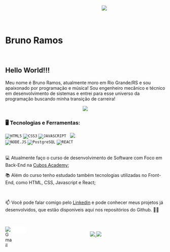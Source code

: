 <img align="right" width="200px" style="margin-top:-20px" src="https://i.ibb.co/kB1Z0gR/Avatar001.png">

</br>
</br>

<div style="display:inline-block;">
 
 <h1 align="left">Bruno Ramos</h1>

</div>





</br>
</br>

## Hello World!!!

Meu nome é Bruno Ramos, atualmente moro em Rio Grande/RS e sou apaixonado por programação e música! Sou engenheiro mecânico e técnico em desenvolvimento de sistemas e entrei para esse universo da programação buscando minha transição de carreira! 

<p align="center">
  <img src="https://img.ibxk.com.br/2022/09/16/desenvolvedor-profissao-16153327482060.jpg" width="350">
</p>

### 🖥️ Tecnologias e Ferramentas: 
<img width="300px" align="right" src="https://i.ibb.co/167hZgH/Avatar002.png">
<code><img width="40px" src="https://cdn.jsdelivr.net/gh/devicons/devicon/icons/html5/html5-original-wordmark.svg" title = "HTML5"/></code>
<code><img width="40px" src="https://cdn.jsdelivr.net/gh/devicons/devicon/icons/css3/css3-original-wordmark.svg" title = "CSS3"/></code>
<code><img width="40px" src="https://cdn.jsdelivr.net/gh/devicons/devicon/icons/javascript/javascript-original.svg" title = "JAVASCRIPT"/></code>
<code><img width="40px" src="https://cdn.jsdelivr.net/gh/devicons/devicon/icons/nodejs/nodejs-original.svg" title = "NODE.JS"/></code>
<code><img width="40px" src="https://cdn.jsdelivr.net/gh/devicons/devicon/icons/postgresql/postgresql-original.svg" title = "PostgreSQL"/></code>
<code><img width="40px" src="https://cdn.jsdelivr.net/gh/devicons/devicon/icons/react/react-original.svg" title = "REACT"/></code>


</br>
</br>
<div display="inline-block">
 <p align="left">💻 Atualmente faço o curso de desenvolvimento de Software com Foco em Back-End na <a href="https://cubos.academy/">Cubos Academy</a>;</p>
 <p align="left">📚 Além do curso tenho estudado também tecnologias utilizadas no Front-End, como HTML, CSS, Javascript e React;</p>
</div>



</br>

📫 Você pode falar comigo pelo [Linkedin](https://www.linkedin.com/in/brunoramosdev/) e pode conhecer meus projetos já desenvolvidos, que estão disponíveis aqui nos repositórios do Github. 🧑‍💻

</br>


<a href="mailto:88brunoramos@gmail.com" target="_blank"><img align="left" alt="Gmail" width="22px" src="https://cdn-icons-png.flaticon.com/512/281/281769.png" />
<a href="https://www.linkedin.com/in/brunoramosdev/" target="_blank"><img align="left" alt="LinkedIn" width="22px" src="https://github.com/Aakarsh-B/trying-repos/blob/master/linkedin.svg" />
<a href="https://www.instagram.com/brunoramosgtr/" target="_blank"><img align="left" alt="Instagram" width="22px" src="https://github.com/Aakarsh-B/trying-repos/blob/master/insta.svg" />

##
<p align="center">
<a href="https://github.com/bruno-ramos-dev">
  <img height="180em" src="https://github-readme-stats-eight-theta.vercel.app/api?username=bruno-ramos-dev&show_icons=true&theme=algolia&include_all_commits=true&count_private=true"/>
  <img height="180em" src="https://github-readme-stats-eight-theta.vercel.app/api/top-langs/?username=bruno-ramos-dev&layout=compact&langs_count=8&theme=algolia"/>
</a>
</p>
